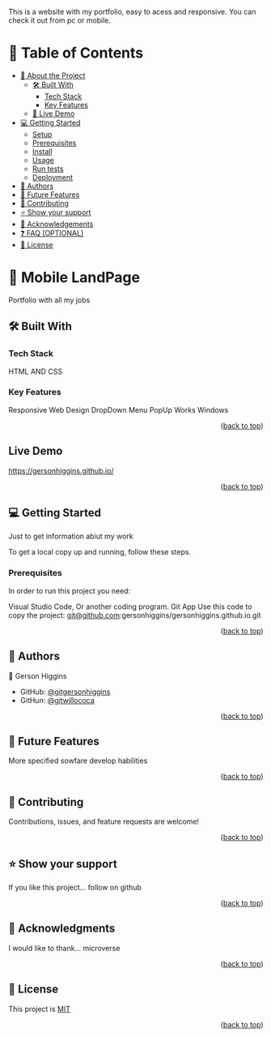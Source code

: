<a name="readme-top"></a>

This is a website with my portfolio, easy to acess and responsive. 
You can check it out from pc or mobile.

# 📗 Table of Contents

- [📖 About the Project](#about-project)
  - [🛠 Built With](#built-with)
    - [Tech Stack](#tech-stack)
    - [Key Features](#key-features)
  - [🚀 Live Demo](#live-demo)
- [💻 Getting Started](#getting-started)
  - [Setup](#setup)
  - [Prerequisites](#prerequisites)
  - [Install](#install)
  - [Usage](#usage)
  - [Run tests](#run-tests)
  - [Deployment](#triangular_flag_on_post-deployment)
- [👥 Authors](#authors)
- [🔭 Future Features](#future-features)
- [🤝 Contributing](#contributing)
- [⭐️ Show your support](#support)
- [🙏 Acknowledgements](#acknowledgements)
- [❓ FAQ (OPTIONAL)](#faq)
- [📝 License](#license)


# 📖 Mobile LandPage <a name="about-project"></a>

Portfolio with all my jobs

## 🛠 Built With <a name="built-with"></a>

### Tech Stack <a name="tech-stack"></a>

HTML AND CSS

### Key Features <a name="key-features"></a>

 Responsive Web Design 
 DropDown Menu 
 PopUp Works Windows

<p align="right">(<a href="#readme-top">back to top</a>)</p>

## Live Demo

https://gersonhiggins.github.io/

<p align="right">(<a href="#readme-top">back to top</a>)</p>


## 💻 Getting Started <a name="getting-started"></a>

Just to get information abiut my work

To get a local copy up and running, follow these steps.

### Prerequisites

In order to run this project you need:

Visual Studio Code, Or another coding program.
Git App
Use this code to copy the project: git@github.com:gersonhiggins/gersonhiggins.github.io.git

<p align="right">(<a href="#readme-top">back to top</a>)</p>


## 👥 Authors <a name="authors"></a>


👤 Gerson Higgins

- GitHub: [@gitgersonhiggins](https://github.com/gersonhiggins)
- GitHun: [@gitwillococa](https://github.com/willococa)

<p align="right">(<a href="#readme-top">back to top</a>)</p>


## 🔭 Future Features <a name="future-features"></a>

More specified sowfare develop habilities

<p align="right">(<a href="#readme-top">back to top</a>)</p>

## 🤝 Contributing <a name="contributing"></a>

Contributions, issues, and feature requests are welcome!

<p align="right">(<a href="#readme-top">back to top</a>)</p>


## ⭐️ Show your support <a name="support"></a>

If you like this project... follow on github

<p align="right">(<a href="#readme-top">back to top</a>)</p>


## 🙏 Acknowledgments <a name="acknowledgements"></a>

I would like to thank... microverse

<p align="right">(<a href="#readme-top">back to top</a>)</p>


## 📝 License <a name="license"></a>

This project is [MIT](https://github.com/gersonhiggins/Portfolio_Web/blob/portfolio_structure/MIT.md)

<p align="right">(<a href="#readme-top">back to top</a>)</p>
